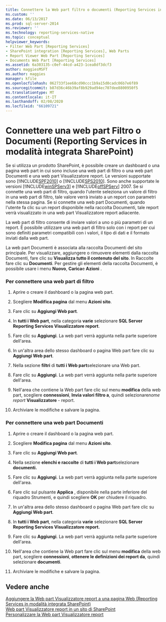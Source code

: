 ```yaml
---
title: Connettere la Web part filtro o documenti (Reporting Services in modalità integrata SharePoint) | Microsoft Docs
ms.custom: ''
ms.date: 06/13/2017
ms.prod: sql-server-2014
ms.reviewer: ''
ms.technology: reporting-services-native
ms.topic: conceptual
helpviewer_keywords:
- Filter Web Part [Reporting Services]
- SharePoint integration [Reporting Services], Web Parts
- Report Viewer Web Part [Reporting Services]
- Documents Web Part [Reporting Services]
ms.assetid: 6a303135-c0ef-44cd-a423-1cea8df3dcf3
author: maggiesMSFT
ms.author: maggies
manager: kfile
ms.openlocfilehash: 062733f1ee68cd90ccc1b9a15d0cadc06b7e6f89
ms.sourcegitcommit: b87d36c46b39af8b929ad94ec707dee8800950f5
ms.translationtype: MT
ms.contentlocale: it-IT
ms.lasthandoff: 02/08/2020
ms.locfileid: "66109721"
---
```

# <a name="connect-filter-or-documents-web-part-reporting-services-in-sharepoint-integrated-mode"></a>Connettere una web part Filtro o Documenti (Reporting Services in modalità integrata SharePoint)
  Se si utilizza un prodotto SharePoint, è possibile creare un dashboard o una pagina web part in cui sono incluse una web part di filtro o una web part Documenti e una web part Visualizzatore report. Le versioni supportate sono [!INCLUDE[SPF2010](../includes/spf2010-md.md)] o [!INCLUDE[SPS2010](../includes/sps2010-md.md)]. Sono anche supportate le versioni [!INCLUDE[winSPServ3](../includes/winspserv3-md.md)] e [!INCLUDE[offSPServ](../includes/offspserv-md.md)] 2007. Se si connette una web part di filtro, quando l'utente seleziona un valore di filtro in una web part di filtro, tale valore verrà inviato a un report con parametri nella stessa pagina. Se si connette una web part Documenti, quando l'utente fa clic su un report disponibile nella raccolta Documenti, tale report verrà visualizzato in una web part Visualizzatore report adiacente.  
  
 La web part di filtro consente di inviare valori a uno o più parametri di un report. È possibile utilizzare una web part di filtro solo con i report per cui sono definiti parametri compatibili con i valori, il tipo di dati e il formato inviati dalla web part.  
  
 La web part Documenti è associata alla raccolta Documenti del sito principale. Per visualizzare, aggiungere o rimuovere elementi dalla raccolta Documenti, fare clic su **Visualizza tutto il contenuto del sito**. In Raccolte fare clic su **Documenti**. Per gestire gli elementi della raccolta Documenti, è possibile usare i menu **Nuovo**, **Carica**e **Azioni** .  
  
### <a name="to-connect-a-filter-web-part"></a>Per connettere una web part di filtro  
  
1.  Aprire o creare il dashboard o la pagina web part.  
  
2.  Scegliere **Modifica pagina** dal menu **Azioni sito**.  
  
3.  Fare clic su **Aggiungi Web part**.  
  
4.  In **tutti i Web part**, nella categoria **varie** selezionare **SQL Server Reporting Services Visualizzatore report**.  
  
5.  Fare clic su **Aggiungi**. La web part verrà aggiunta nella parte superiore dell'area.  
  
6.  In un'altra area dello stesso dashboard o pagina Web part fare clic su **Aggiungi Web part**.  
  
7.  Nella sezione **filtri** di **tutti i Web part**selezionare una Web part.  
  
8.  Fare clic su **Aggiungi**. La web part verrà aggiunta nella parte superiore dell'area.  
  
9. Nell'area che contiene la Web part fare clic sul menu **modifica** della web part, scegliere **connessioni**, **Invia valori filtro a**, quindi selezionare*nome report* **Visualizzatore** - report.  
  
10. Archiviare le modifiche e salvare la pagina.  
  
### <a name="to-connect-a-documents-web-part"></a>Per connettere una web part Documenti  
  
1.  Aprire o creare il dashboard o la pagina web part.  
  
2.  Scegliere **Modifica pagina** dal menu **Azioni sito**.  
  
3.  Fare clic su **Aggiungi Web part**.  
  
4.  Nella sezione **elenchi e raccolte** di **tutti i Web part**selezionare **documenti.**  
  
5.  Fare clic su **Aggiungi**. La web part verrà aggiunta nella parte superiore dell'area.  
  
6.  Fare clic sul pulsante **Applica** , disponibile nella parte inferiore del riquadro Strumenti, e quindi scegliere **OK** per chiudere il riquadro.  
  
7.  In un'altra area dello stesso dashboard o pagina Web part fare clic su **Aggiungi Web part**.  
  
8.  In **tutti i Web part**, nella categoria **varie** selezionare **SQL Server Reporting Services Visualizzatore report.**  
  
9. Fare clic su **Aggiungi**. La web part verrà aggiunta nella parte superiore dell'area.  
  
10. Nell'area che contiene la Web part fare clic sul menu **modifica** della web part, scegliere **connessioni**, **ottenere le definizioni dei report da**, quindi selezionare **documenti**.  
  
11. Archiviare le modifiche e salvare la pagina.  
  
## <a name="see-also"></a>Vedere anche  
 [Aggiungere la Web part Visualizzatore report a una pagina Web &#40;Reporting Services in modalità integrata SharePoint&#41;](report-server-sharepoint/add-reporting-services-content-types-to-a-sharepoint-library.md)   
 [Web part Visualizzatore report in un sito di SharePoint](../../2014/reporting-services/report-viewer-web-part-on-a-sharepoint-site.md)   
 [Personalizzare la Web part Visualizzatore report](../../2014/reporting-services/customize-the-report-viewer-web-part.md)  
  
  
